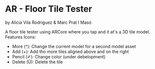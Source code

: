 # AR - Floor Tile Tester
by Alicia Vila Rodriguez & Marc Prat I Masó

A floor tile tester using ARCore where you tap and it at's a 3D tile model.
Features Icons:
- More   (^): Change the current model for a second model asset
- Add    (+): Add tho more tiles aligned above and on the right
- Pencil (✐): Change color (under debelopment)
- Delete (Û): Delete the tile
